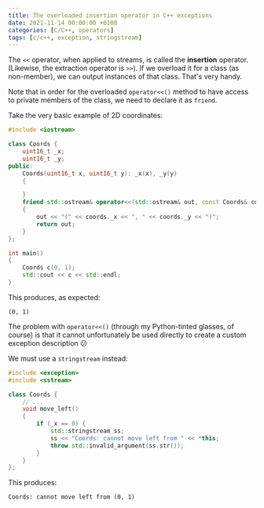 ```yaml
---
title: The overloaded insertion operator in C++ exceptions
date: 2021-11-14 00:00:00 +0100
categories: [C/C++, operators]
tags: [c/c++, exception, stringstream]
---
```


The `<<` operator, when applied to streams, is called the **insertion** operator. (Likewise, the extraction operator is `>>`). If we overload it for a class (as non-member), we can output instances of that class. That's very handy.

Note that in order for the overloaded `operator<<()` method to have access to private members of the class, we need to declare it as `friend`.

Take the very basic example of 2D coordinates:

```c++
#include <iostream>

class Coords {
    uint16_t _x;
    uint16_t _y;
public:
    Coords(uint16_t x, uint16_t y): _x(x), _y(y)
    {

    }
    friend std::ostream& operator<<(std::ostream& out, const Coords& coords)
    {
        out << "(" << coords._x << ", " << coords._y << ")";
        return out;
    }
};

int main()
{
    Coords c(0, 1);
    std::cout << c << std::endl;
}
```

This produces, as expected:

```
(0, 1)
```

The problem with `operator<<()` (through my Python-tinted glasses, of course) is that it cannot unfortunately be used directly to create a custom exception description :confused:

We must use a `stringstream` instead:

```c++
#include <exception>
#include <sstream>

class Coords {
    // ...
    void move_left()
    {
        if (_x == 0) {
            std::stringstream ss;
            ss << "Coords: cannot move left from " << *this;
            throw std::invalid_argument(ss.str());
        }
    }
};
```

This produces:

```
Coords: cannot move left from (0, 1)
```